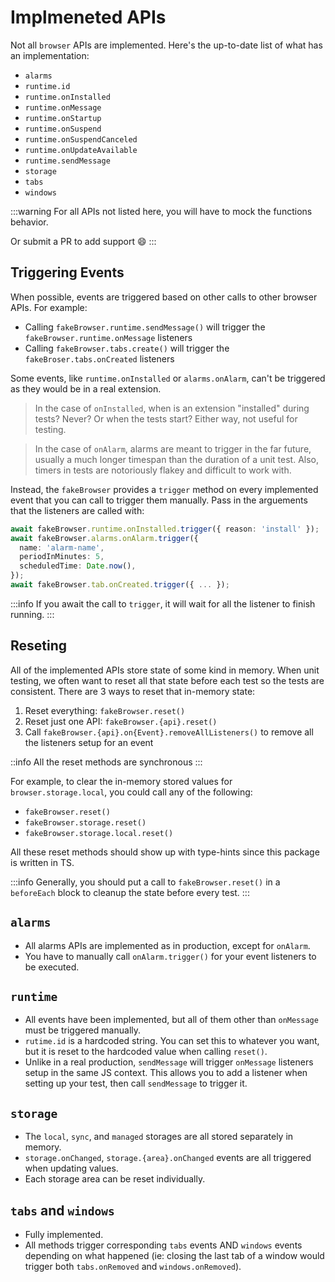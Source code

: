 # Implmeneted APIs

Not all `browser` APIs are implemented. Here's the up-to-date list of what has an implementation:

- `alarms`
- `runtime.id`
- `runtime.onInstalled`
- `runtime.onMessage`
- `runtime.onStartup`
- `runtime.onSuspend`
- `runtime.onSuspendCanceled`
- `runtime.onUpdateAvailable`
- `runtime.sendMessage`
- `storage`
- `tabs`
- `windows`

:::warning
For all APIs not listed here, you will have to mock the functions behavior.

Or submit a PR to add support :smile:
:::

## Triggering Events

When possible, events are triggered based on other calls to other browser APIs. For example:

- Calling `fakeBrowser.runtime.sendMessage()` will trigger the `fakeBrowser.runtime.onMessage` listeners
- Calling `fakeBrowser.tabs.create()` will trigger the `fakeBroser.tabs.onCreated` listeners

Some events, like `runtime.onInstalled` or `alarms.onAlarm`, can't be triggered as they would be in a real extension.

> In the case of `onInstalled`, when is an extension "installed" during tests? Never? Or when the tests start? Either way, not useful for testing.

> In the case of `onAlarm`, alarms are meant to trigger in the far future, usually a much longer timespan than the duration of a unit test. Also, timers in tests are notoriously flakey and difficult to work with.

Instead, the `fakeBrowser` provides a `trigger` method on every implemented event that you can call to trigger them manually. Pass in the arguements that the listeners are called with:

```ts
await fakeBrowser.runtime.onInstalled.trigger({ reason: 'install' });
await fakeBrowser.alarms.onAlarm.trigger({
  name: 'alarm-name',
  periodInMinutes: 5,
  scheduledTime: Date.now(),
});
await fakeBrowser.tab.onCreated.trigger({ ... });
```

:::info
If you await the call to `trigger`, it will wait for all the listener to finish running.
:::

## Reseting

All of the implemented APIs store state of some kind in memory. When unit testing, we often want to reset all that state before each test so the tests are consistent. There are 3 ways to reset that in-memory state:

1. Reset everything: `fakeBrowser.reset()`
2. Reset just one API: `fakeBrowser.{api}.reset()`
3. Call `fakeBrowser.{api}.on{Event}.removeAllListeners()` to remove all the listeners setup for an event

::info
All the reset methods are synchronous
:::

For example, to clear the in-memory stored values for `browser.storage.local`, you could call any of the following:

- `fakeBrowser.reset()`
- `fakeBrowser.storage.reset()`
- `fakeBrowser.storage.local.reset()`

All these reset methods should show up with type-hints since this package is written in TS.

:::info
Generally, you should put a call to `fakeBrowser.reset()` in a `beforeEach` block to cleanup the state before every test.
:::

## `alarms`

- All alarms APIs are implemented as in production, except for `onAlarm`.
- You have to manually call `onAlarm.trigger()` for your event listeners to be executed.

## `runtime`

- All events have been implemented, but all of them other than `onMessage` must be triggered manually.
- `rutime.id` is a hardcoded string. You can set this to whatever you want, but it is reset to the hardcoded value when calling `reset()`.
- Unlike in a real production, `sendMessage` will trigger `onMessage` listeners setup in the same JS context. This allows you to add a listener when setting up your test, then call `sendMessage` to trigger it.

## `storage`

- The `local`, `sync`, and `managed` storages are all stored separately in memory.
- `storage.onChanged`, `storage.{area}.onChanged` events are all triggered when updating values.
- Each storage area can be reset individually.

## `tabs` and `windows`

- Fully implemented.
- All methods trigger corresponding `tabs` events AND `windows` events depending on what happened (ie: closing the last tab of a window would trigger both `tabs.onRemoved` and `windows.onRemoved`).
